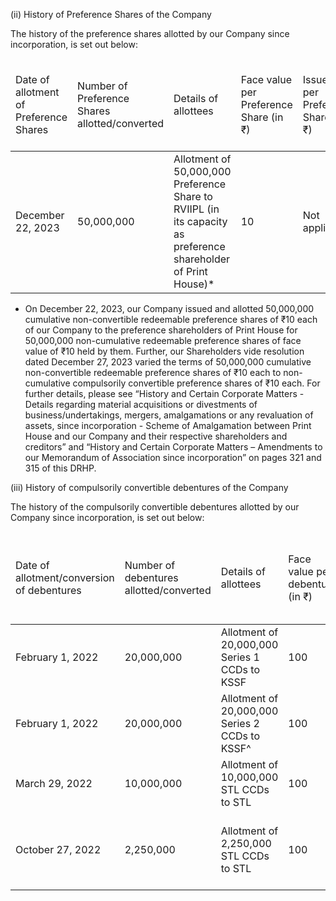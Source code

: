 (ii) History of Preference Shares of the Company

The history of the preference shares allotted by our Company since incorporation, is set out below:

<table><thead><tr><td>Date of allotment of Preference Shares</td><td>Number of Preference Shares allotted/converted</td><td>Details of allottees</td><td>Face value per Preference Share (in ₹)</td><td>Issue price per Preference Share (in ₹)</td><td>Nature of consideration</td><td>Nature of allotment</td><td>Cumulative number of Preference Share</td><td>Cumulative paid-up Preference Share capital (in ₹)</td><td>Conversion ratio</td><td>Number of Equity Shares to be allotted post conversion</td><td>Estimated price per Equity Share (based on conversion) (in ₹)</td></tr></thead><tbody><tr><td>December 22, 2023</td><td>50,000,000</td><td>Allotment of 50,000,000 Preference Share to RVIIPL (in its capacity as preference shareholder of Print House)*</td><td>10</td><td>Not applicable</td><td>Other than cash*</td><td>Pursuant to Print House Scheme</td><td>50,000,000</td><td>500,000,000</td><td>0.08047746</td><td>4,023,873</td><td>124.26</td></tr></tbody></table>

* On December 22, 2023, our Company issued and allotted 50,000,000 cumulative non-convertible redeemable preference shares of ₹10 each of our Company to the preference shareholders of Print House for 50,000,000 non-cumulative redeemable preference shares of face value of ₹10 held by them. Further, our Shareholders vide resolution dated December 27, 2023 varied the terms of 50,000,000 cumulative non-convertible redeemable preference shares of ₹10 each to non-cumulative compulsorily convertible preference shares of ₹10 each. For further details, please see “History and Certain Corporate Matters - Details regarding material acquisitions or divestments of business/undertakings, mergers, amalgamations or any revaluation of assets, since incorporation - Scheme of Amalgamation between Print House and our Company and their respective shareholders and creditors” and “History and Certain Corporate Matters – Amendments to our Memorandum of Association since incorporation” on pages 321 and 315 of this DRHP.

(iii) History of compulsorily convertible debentures of the Company

The history of the compulsorily convertible debentures allotted by our Company since incorporation, is set out below:

<table><thead><tr><td>Date of allotment/conversion of debentures</td><td>Number of debentures allotted/converted</td><td>Details of allottees</td><td>Face value per debenture (in ₹)</td><td>Issue price per debenture (in ₹)</td><td>Nature of consideration</td><td>Nature of allotment</td><td>Conversion ratio</td><td>Number of Equity Shares to be allotted post conversion</td><td>Estimated price per Equity Share (based on conversion) (in ₹)</td></tr></thead><tbody><tr><td>February 1, 2022</td><td>20,000,000</td><td>Allotment of 20,000,000 Series 1 CCDs to KSSF</td><td>100</td><td>100</td><td>Cash</td><td>Preferential allotment</td><td>0.811243676</td><td>16,224,874</td><td>123.27</td></tr><tr><td>February 1, 2022</td><td>20,000,000</td><td>Allotment of 20,000,000 Series 2 CCDs to KSSF^</td><td>100</td><td>100</td><td>Cash</td><td>Preferential allotment</td><td>0.80779174</td><td>16,155,835</td><td>123.79</td></tr><tr><td>March 29, 2022</td><td>10,000,000</td><td>Allotment of 10,000,000 STL CCDs to STL</td><td>100</td><td>100</td><td>Cash</td><td>Preferential allotment</td><td>0.811243676</td><td>8,112,438</td><td>123.27</td></tr><tr><td>October 27, 2022</td><td>2,250,000</td><td>Allotment of 2,250,000 STL CCDs to STL</td><td>100</td><td>Not applicable</td><td>Other than cash*</td><td>Allotment pursuant to transfer of STL's investment in</td><td>0.811243676</td><td>1,825,298</td><td>123.27</td></tr></tbody></table>